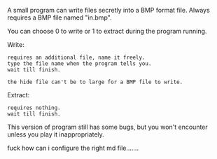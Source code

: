 A small program can write files secretly into a BMP format file.
Always requires a BMP file named "in.bmp".

You can choose 0 to write or 1 to extract during the program running.

Write:

    requires an additional file, name it freely.
    type the file name when the program tells you.
    wait till finish.
    
    the hide file can't be to large for a BMP file to write.

Extract:

    requires nothing.
    wait till finish.

This version of program still has some bugs, but you won't encounter unless you play it inappropriately.

fuck how can i configure the right md file.......
